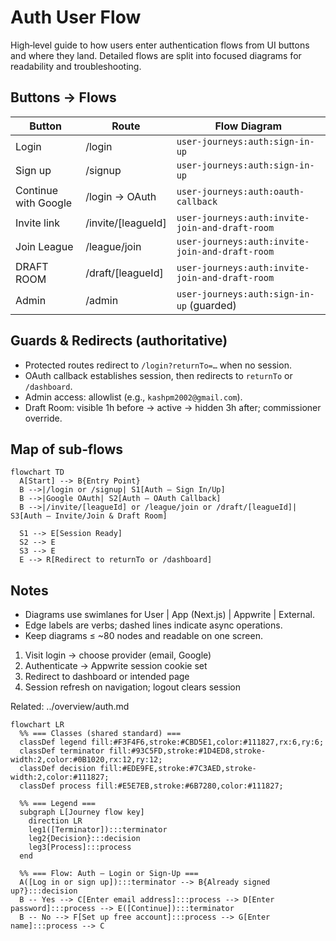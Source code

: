 # Auth User Flow

High‑level guide to how users enter authentication flows from UI buttons and where they land. Detailed flows are split into focused diagrams for readability and troubleshooting.

## Buttons → Flows

| Button               | Route              | Flow Diagram                                    |
| -------------------- | ------------------ | ----------------------------------------------- |
| Login                | /login             | `user-journeys:auth:sign-in-up`                 |
| Sign up              | /signup            | `user-journeys:auth:sign-in-up`                 |
| Continue with Google | /login → OAuth     | `user-journeys:auth:oauth-callback`             |
| Invite link          | /invite/[leagueId] | `user-journeys:auth:invite-join-and-draft-room` |
| Join League          | /league/join       | `user-journeys:auth:invite-join-and-draft-room` |
| DRAFT ROOM           | /draft/[leagueId]  | `user-journeys:auth:invite-join-and-draft-room` |
| Admin                | /admin             | `user-journeys:auth:sign-in-up` (guarded)       |

## Guards & Redirects (authoritative)

- Protected routes redirect to `/login?returnTo=…` when no session.
- OAuth callback establishes session, then redirects to `returnTo` or `/dashboard`.
- Admin access: allowlist (e.g., `kashpm2002@gmail.com`).
- Draft Room: visible 1h before → active → hidden 3h after; commissioner override.

## Map of sub‑flows

```mermaid
flowchart TD
  A[Start] --> B{Entry Point}
  B -->|/login or /signup| S1[Auth — Sign In/Up]
  B -->|Google OAuth| S2[Auth — OAuth Callback]
  B -->|/invite/[leagueId] or /league/join or /draft/[leagueId]| S3[Auth — Invite/Join & Draft Room]

  S1 --> E[Session Ready]
  S2 --> E
  S3 --> E
  E --> R[Redirect to returnTo or /dashboard]
```

## Notes

- Diagrams use swimlanes for User | App (Next.js) | Appwrite | External.
- Edge labels are verbs; dashed lines indicate async operations.
- Keep diagrams ≤ ~80 nodes and readable on one screen.

1. Visit login → choose provider (email, Google)
2. Authenticate → Appwrite session cookie set
3. Redirect to dashboard or intended page
4. Session refresh on navigation; logout clears session

Related: ../overview/auth.md

```mermaid
flowchart LR
  %% === Classes (shared standard) ===
  classDef legend fill:#F3F4F6,stroke:#CBD5E1,color:#111827,rx:6,ry:6;
  classDef terminator fill:#93C5FD,stroke:#1D4ED8,stroke-width:2,color:#0B1020,rx:12,ry:12;
  classDef decision fill:#EDE9FE,stroke:#7C3AED,stroke-width:2,color:#111827;
  classDef process fill:#E5E7EB,stroke:#6B7280,color:#111827;

  %% === Legend ===
  subgraph L[Journey flow key]
    direction LR
    leg1([Terminator]):::terminator
    leg2{Decision}:::decision
    leg3[Process]:::process
  end

  %% === Flow: Auth — Login or Sign‑Up ===
  A([Log in or sign up]):::terminator --> B{Already signed up?}:::decision
  B -- Yes --> C[Enter email address]:::process --> D[Enter password]:::process --> E([Continue]):::terminator
  B -- No --> F[Set up free account]:::process --> G[Enter name]:::process --> C
```
